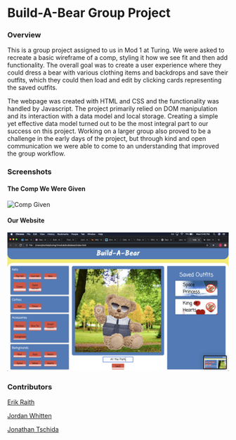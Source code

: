 # Build-A-Bear Group Project

### Overview

This is a group project assigned to us in Mod 1 at Turing.  We were asked to recreate a basic wireframe of a comp, styling it how we see fit and then add functionality.  The overall goal was to create a user experience where they could dress a bear with various clothing items and backdrops and save their outfits, which they could then load and edit by clicking cards representing the saved outfits.

The webpage was created with HTML and CSS and the functionality was handled by Javascript.  The project primarily relied on DOM manipulation and its interaction with a data model and local storage. Creating a simple yet effective data model turned out to be the most integral part to our success on this project.  Working on a larger group also proved to be a challenge in the early days of the project, but through kind and open communication we were able to come to an understanding that improved the group workflow.

### Screenshots

#### The Comp We Were Given

![Comp Given](https://raw.githubusercontent.com/turingschool/front-end-curriculum/gh-pages/assets/images/projects/build-a-bear/bab.png)

#### Our Website

![Our Website](./assets/buildabear-page.png)

### Contributors

[Erik Raith](https://github.com/ERaith)

[Jordan Whitten](https://github.com/jordanwa1947)

[Jonathan Tschida](https://github.com/jonathan-tschida)
